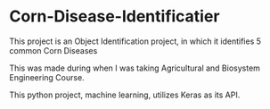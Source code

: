 # Corn-Disease-Identificatier
This project is an Object Identification project, in which it identifies 5 common Corn Diseases

This was made during when I was taking Agricultural and Biosystem Engineering Course.

This python project, machine learning, utilizes Keras as its API.
